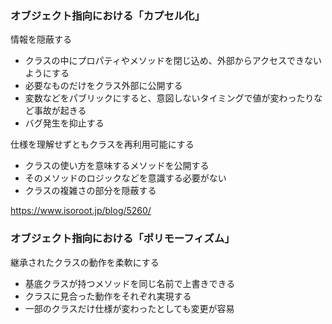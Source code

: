 ### オブジェクト指向における「カプセル化」

情報を隠蔽する

- クラスの中にプロパティやメソッドを閉じ込め、外部からアクセスできないようにする
- 必要なものだけをクラス外部に公開する
- 変数などをパブリックにすると、意図しないタイミングで値が変わったりなど事故が起きる
- バグ発生を抑止する

仕様を理解せずともクラスを再利用可能にする

- クラスの使い方を意味するメソッドを公開する
- そのメソッドのロジックなどを意識する必要がない
- クラスの複雑さの部分を隠蔽する

https://www.isoroot.jp/blog/5260/

### オブジェクト指向における「ポリモーフィズム」

継承されたクラスの動作を柔軟にする

- 基底クラスが持つメソッドを同じ名前で上書きできる
- クラスに見合った動作をそれぞれ実現する
- 一部のクラスだけ仕様が変わったとしても変更が容易
